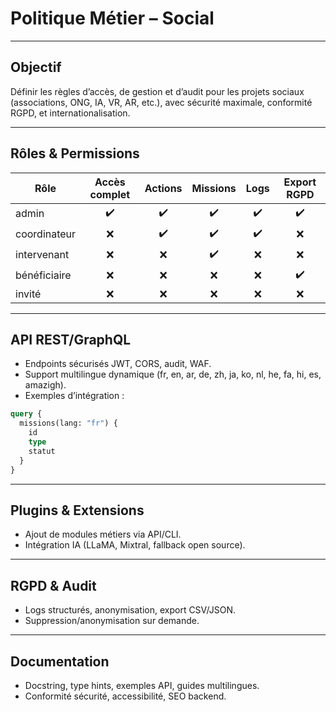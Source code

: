 # Politique Métier – Social

---

## Objectif
Définir les règles d’accès, de gestion et d’audit pour les projets sociaux (associations, ONG, IA, VR, AR, etc.), avec sécurité maximale, conformité RGPD, et internationalisation.

---

## Rôles & Permissions

| Rôle         | Accès complet | Actions | Missions | Logs | Export RGPD |
|--------------|:-------------:|:-------:|:--------:|:----:|:-----------:|
| admin        |      ✔️       |   ✔️   |   ✔️    | ✔️   |     ✔️     |
| coordinateur |      ❌       |   ✔️   |   ✔️    | ✔️   |     ❌     |
| intervenant  |      ❌       |   ❌   |   ✔️    | ❌   |     ❌     |
| bénéficiaire |      ❌       |   ❌   |   ❌    | ❌   |     ✔️     |
| invité       |      ❌       |   ❌   |   ❌    | ❌   |     ❌     |

---

## API REST/GraphQL
- Endpoints sécurisés JWT, CORS, audit, WAF.
- Support multilingue dynamique (fr, en, ar, de, zh, ja, ko, nl, he, fa, hi, es, amazigh).
- Exemples d’intégration :

```graphql
query {
  missions(lang: "fr") {
    id
    type
    statut
  }
}
```

---

## Plugins & Extensions
- Ajout de modules métiers via API/CLI.
- Intégration IA (LLaMA, Mixtral, fallback open source).

---

## RGPD & Audit
- Logs structurés, anonymisation, export CSV/JSON.
- Suppression/anonymisation sur demande.

---

## Documentation
- Docstring, type hints, exemples API, guides multilingues.
- Conformité sécurité, accessibilité, SEO backend.
